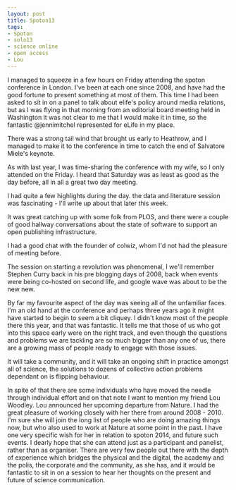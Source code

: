 ```yaml
---
layout: post
title: Spoton13
tags:
- Spoton
- solo13
- science online
- open access
- Lou
---
```


I managed to squeeze in a few hours on Friday attending the spoton conference in London. I've been at each one since 2008, and have  had the good fortune to present something at most of them. This time I had been asked to sit in on a panel to talk about elife's policy around media relations, but as I was flying in that morning from an editorial board meeting held in Washington it was not clear to me that I would make it in time, so the fantastic @jennimitchel represented for eLife in my place. 

There was a strong tail wind that brought us early to Heathrow, and I managed to make it to the conference in time to catch the end of Salvatore Miele's keynote. 

As with last year, I was time-sharing the conference with my wife, so I only attended on the Friday. I heard that Saturday was as least as good as the day before, all in all a great two day meeting.  

I had quite a few highlights during the day. the data and literature session was fascinating - I'll write up about that later this week. 

It was great catching up with some folk from PLOS, and there were a couple of good hallway conversations about the state of software to support an open publishing infrastructure. 

I had a good chat with the founder of colwiz, whom I'd not had the pleasure of meeting before. 

The session on starting a revolution was phenomenal, I we'll remember Stephen Curry back in his pre blogging days of 2008, back  when events were being  co-hosted on second life, and google wave was about to be the new new. 

By far my favourite aspect of the day was
seeing all of the unfamiliar faces. I'm an old hand at the conference and perhaps three years ago it might have started to begin to seem a bit cliquey.  I didn't know most of the people there this year, and that was fantastic.  It tells me that those of us who got into this space early were on the right track, and even though the questions and problems we are tackling are so much bigger than any one of us,  there are a growing mass of people ready to engage with those issues. 

It will take a community, and it will take an ongoing shift in practice amongst all of science, the solutions to dozens of collective action problems dependant on is flipping behaviour.  

In spite of that there are some individuals who have moved the needle through individual effort and on that note I want to mention my friend Lou Woodley. Lou announced her upcoming departure from Nature. I had the great pleasure of working closely with her there from around 2008 - 2010. I'm sure she will join the long list of people who are doing amazing things now, but who also used to work at Nature at some point in the past. I have one very specific wish for her in relation to spoton 2014, and future such events. I dearly hope that she can attend just as a participant and panelist, rather than as organiser. There are very few people out there with the depth of experience which bridges the physical and the digital, the academy and the polis, the corporate and the community, as she has, and it would be fantastic to sit in on a session to hear her thoughts on the present and future of science communication. 